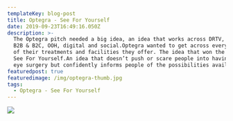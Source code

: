 ```yaml
---
templateKey: blog-post
title: Optegra - See For Yourself
date: 2019-09-23T16:49:16.050Z
description: >-
  The Optegra pitch needed a big idea, an idea that works across DRTV, press,
  B2B & B2C, OOH, digital and social.Optegra wanted to get across every aspect
  of their treatments and facilities they offer. The idea that won the pitch was
  See For Yourself.An idea that doesn’t push or scare people into having laser
  eye surgery but confidently informs people of the possibilities available.
featuredpost: true
featuredimage: /img/optegra-thumb.jpg
tags:
  - Optegra - See For Yourself
---
```



![](/img/kv-1-jpegg.jpg)

